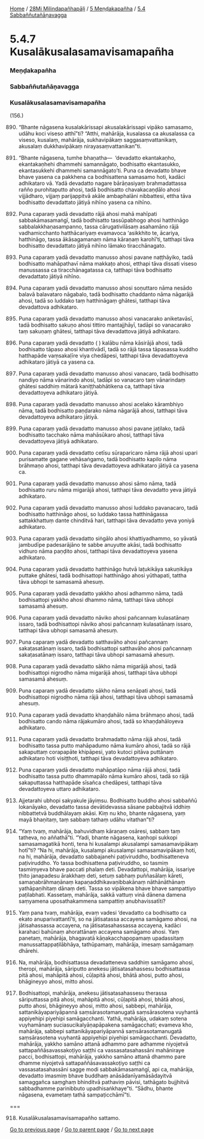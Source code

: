 
[Home](/) / [28Mi Milindapañhapāḷi](/tipitaka/28Mi.md) / [5 Meṇḍakapañha](/tipitaka/28Mi/5.md) / [5.4 Sabbaññutañāṇavagga](/tipitaka/28Mi/5/5.4.md)

# 5.4.7 Kusalākusalasamavisamapañha

### Meṇḍakapañha

### Sabbaññutañāṇavagga

### Kusalākusalasamavisamapañha

(156.)

890. “Bhante nāgasena kusalakārissapi akusalakārissapi vipāko samasamo, udāhu koci viseso atthī”ti? “Atthi, mahārāja, kusalassa ca akusalassa ca viseso, kusalaṃ, mahārāja, sukhavipākaṃ saggasaṃvattanikaṃ, akusalaṃ dukkhavipākaṃ nirayasaṃvattanikan”ti.

891. “Bhante nāgasena, tumhe bhaṇatha—  ‘devadatto ekantakaṇho, ekantakaṇhehi dhammehi samannāgato, bodhisatto ekantasukko, ekantasukkehi dhammehi samannāgato’ti. Puna ca devadatto bhave bhave yasena ca pakkhena ca bodhisattena samasamo hoti, kadāci adhikataro vā. Yadā devadatto nagare bārāṇasiyaṃ brahmadattassa rañño purohitaputto ahosi, tadā bodhisatto chavakacaṇḍālo ahosi vijjādharo, vijjaṃ parijappitvā akāle ambaphalāni nibbattesi, ettha tāva bodhisatto devadattato jātiyā nihīno yasena ca nihīno.

892. Puna caparaṃ yadā devadatto rājā ahosi mahā mahīpati sabbakāmasamaṅgī, tadā bodhisatto tassūpabhogo ahosi hatthināgo sabbalakkhaṇasampanno, tassa cārugativilāsaṃ asahamāno rājā vadhamicchanto hatthācariyaṃ evamavoca ‘asikkhito te, ācariya, hatthināgo, tassa ākāsagamanaṃ nāma kāraṇaṃ karohī’ti, tatthapi tāva bodhisatto devadattato jātiyā nihīno lāmako tiracchānagato.

893. Puna caparaṃ yadā devadatto manusso ahosi pavane naṭṭhāyiko, tadā bodhisatto mahāpathavī nāma makkaṭo ahosi, etthapi tāva dissati viseso manussassa ca tiracchānagatassa ca, tatthapi tāva bodhisatto devadattato jātiyā nihīno.

894. Puna caparaṃ yadā devadatto manusso ahosi soṇuttaro nāma nesādo balavā balavataro nāgabalo, tadā bodhisatto chaddanto nāma nāgarājā ahosi, tadā so luddako taṃ hatthināgaṃ ghātesi, tatthapi tāva devadattova adhikataro.

895. Puna caparaṃ yadā devadatto manusso ahosi vanacarako aniketavāsī, tadā bodhisatto sakuṇo ahosi tittiro mantajjhāyī, tadāpi so vanacarako taṃ sakuṇaṃ ghātesi, tatthapi tāva devadattova jātiyā adhikataro.

896. Puna caparaṃ yadā devadatto ( ) kalābu nāma kāsirājā ahosi, tadā bodhisatto tāpaso ahosi khantivādī, tadā so rājā tassa tāpasassa kuddho hatthapāde vaṃsakaḷīre viya chedāpesi, tatthapi tāva devadattoyeva adhikataro jātiyā ca yasena ca.

897. Puna caparaṃ yadā devadatto manusso ahosi vanacaro, tadā bodhisatto nandiyo nāma vānarindo ahosi, tadāpi so vanacaro taṃ vānarindaṃ ghātesi saddhiṃ mātarā kaniṭṭhabhātikena ca, tatthapi tāva devadattoyeva adhikataro jātiyā.

898. Puna caparaṃ yadā devadatto manusso ahosi acelako kārambhiyo nāma, tadā bodhisatto paṇḍarako nāma nāgarājā ahosi, tatthapi tāva devadattoyeva adhikataro jātiyā.

899. Puna caparaṃ yadā devadatto manusso ahosi pavane jaṭilako, tadā bodhisatto tacchako nāma mahāsūkaro ahosi, tatthapi tāva devadattoyeva jātiyā adhikataro.

900. Puna caparaṃ yadā devadatto cetīsu sūraparicaro nāma rājā ahosi upari purisamatte gagane vehāsaṅgamo, tadā bodhisatto kapilo nāma brāhmaṇo ahosi, tatthapi tāva devadattoyeva adhikataro jātiyā ca yasena ca.

901. Puna caparaṃ yadā devadatto manusso ahosi sāmo nāma, tadā bodhisatto ruru nāma migarājā ahosi, tatthapi tāva devadatto yeva jātiyā adhikataro.

902. Puna caparaṃ yadā devadatto manusso ahosi luddako pavanacaro, tadā bodhisatto hatthināgo ahosi, so luddako tassa hatthināgassa sattakkhattuṃ dante chinditvā hari, tatthapi tāva devadatto yeva yoniyā adhikataro.

903. Puna caparaṃ yadā devadatto siṅgālo ahosi khattiyadhammo, so yāvatā jambudīpe padesarājāno te sabbe anuyutte akāsi, tadā bodhisatto vidhuro nāma paṇḍito ahosi, tatthapi tāva devadattoyeva yasena adhikataro.

904. Puna caparaṃ yadā devadatto hatthināgo hutvā laṭukikāya sakuṇikāya puttake ghātesi, tadā bodhisattopi hatthināgo ahosi yūthapati, tattha tāva ubhopi te samasamā ahesuṃ.

905. Puna caparaṃ yadā devadatto yakkho ahosi adhammo nāma, tadā bodhisattopi yakkho ahosi dhammo nāma, tatthapi tāva ubhopi samasamā ahesuṃ.

906. Puna caparaṃ yadā devadatto nāviko ahosi pañcannaṃ kulasatānaṃ issaro, tadā bodhisattopi nāviko ahosi pañcannaṃ kulasatānaṃ issaro, tatthapi tāva ubhopi samasamā ahesuṃ.

907. Puna caparaṃ yadā devadatto satthavāho ahosi pañcannaṃ sakaṭasatānaṃ issaro, tadā bodhisattopi satthavāho ahosi pañcannaṃ sakaṭasatānaṃ issaro, tatthapi tāva ubhopi samasamā ahesuṃ.

908. Puna caparaṃ yadā devadatto sākho nāma migarājā ahosi, tadā bodhisattopi nigrodho nāma migarājā ahosi, tatthapi tāva ubhopi samasamā ahesuṃ.

909. Puna caparaṃ yadā devadatto sākho nāma senāpati ahosi, tadā bodhisattopi nigrodho nāma rājā ahosi, tatthapi tāva ubhopi samasamā ahesuṃ.

910. Puna caparaṃ yadā devadatto khaṇḍahālo nāma brāhmaṇo ahosi, tadā bodhisatto cando nāma rājakumāro ahosi, tadā so khaṇḍahāloyeva adhikataro.

911. Puna caparaṃ yadā devadatto brahmadatto nāma rājā ahosi, tadā bodhisatto tassa putto mahāpadumo nāma kumāro ahosi, tadā so rājā sakaputtaṃ corapapāte khipāpesi, yato kutoci pitāva puttānaṃ adhikataro hoti visiṭṭhoti, tatthapi tāva devadattoyeva adhikataro.

912. Puna caparaṃ yadā devadatto mahāpatāpo nāma rājā ahosi, tadā bodhisatto tassa putto dhammapālo nāma kumāro ahosi, tadā so rājā sakaputtassa hatthapāde sīsañca chedāpesi, tatthapi tāva devadattoyeva uttaro adhikataro.

913. Ajjetarahi ubhopi sakyakule jāyiṃsu. Bodhisatto buddho ahosi sabbaññū lokanāyako, devadatto tassa devātidevassa sāsane pabbajitvā iddhiṃ nibbattetvā buddhālayaṃ akāsi. Kiṃ nu kho, bhante nāgasena, yaṃ mayā bhaṇitaṃ, taṃ sabbaṃ tathaṃ udāhu vitathan”ti?

914. “Yaṃ tvaṃ, mahārāja, bahuvidhaṃ kāraṇaṃ osāresi, sabbaṃ taṃ tatheva, no aññathā”ti. “Yadi, bhante nāgasena, kaṇhopi sukkopi samasamagatikā honti, tena hi kusalampi akusalampi samasamavipākaṃ hotī”ti? “Na hi, mahārāja, kusalampi akusalampi samasamavipākaṃ hoti, na hi, mahārāja, devadatto sabbajanehi paṭiviruddho, bodhisatteneva paṭiviruddho. Yo tassa bodhisattena paṭiviruddho, so tasmiṃ tasmiṃyeva bhave paccati phalaṃ deti. Devadattopi, mahārāja, issariye ṭhito janapadesu ārakkhaṃ deti, setuṃ sabhaṃ puññasālaṃ kāreti, samaṇabrāhmaṇānaṃ kapaṇaddhikavaṇibbakānaṃ nāthānāthānaṃ yathāpaṇihitaṃ dānaṃ deti. Tassa so vipākena bhave bhave sampattiyo paṭilabhati. Kassetaṃ, mahārāja, sakkā vattuṃ vinā dānena damena saṃyamena uposathakammena sampattiṃ anubhavissatīti?

915. Yaṃ pana tvaṃ, mahārāja, evaṃ vadesi ‘devadatto ca bodhisatto ca ekato anuparivattantī’ti, so na jātisatassa accayena samāgamo ahosi, na jātisahassassa accayena, na jātisatasahassassa accayena, kadāci karahaci bahūnaṃ ahorattānaṃ accayena samāgamo ahosi. Yaṃ panetaṃ, mahārāja, bhagavatā kāṇakacchapopamaṃ upadassitaṃ manussattappaṭilābhāya, tathūpamaṃ, mahārāja, imesaṃ samāgamaṃ dhārehi.

916. Na, mahārāja, bodhisattassa devadatteneva saddhiṃ samāgamo ahosi, theropi, mahārāja, sāriputto anekesu jātisatasahassesu bodhisattassa pitā ahosi, mahāpitā ahosi, cūḷapitā ahosi, bhātā ahosi, putto ahosi, bhāgineyyo ahosi, mitto ahosi.

917. Bodhisattopi, mahārāja, anekesu jātisatasahassesu therassa sāriputtassa pitā ahosi, mahāpitā ahosi, cūḷapitā ahosi, bhātā ahosi, putto ahosi, bhāgineyyo ahosi, mitto ahosi, sabbepi, mahārāja, sattanikāyapariyāpannā saṃsārasotamanugatā saṃsārasotena vuyhantā appiyehipi piyehipi samāgacchanti. Yathā, mahārāja, udakaṃ sotena vuyhamānaṃ suciasucikalyāṇapāpakena samāgacchati; evameva kho, mahārāja, sabbepi sattanikāyapariyāpannā saṃsārasotamanugatā saṃsārasotena vuyhantā appiyehipi piyehipi samāgacchanti. Devadatto, mahārāja, yakkho samāno attanā adhammo pare adhamme niyojetvā sattapaññāsavassakoṭiyo saṭṭhi ca vassasatasahassāni mahāniraye pacci, bodhisattopi, mahārāja, yakkho samāno attanā dhammo pare dhamme niyojetvā sattapaññāsavassakoṭiyo saṭṭhi ca vassasatasahassāni sagge modi sabbakāmasamaṅgī, api ca, mahārāja, devadatto imasmiṃ bhave buddhaṃ anāsādanīyamāsādayitvā samaggañca saṃghaṃ bhinditvā pathaviṃ pāvisi, tathāgato bujjhitvā sabbadhamme parinibbuto upadhisaṅkhaye”ti. “Sādhu, bhante nāgasena, evametaṃ tathā sampaṭicchāmī”ti.

===

918. Kusalākusalasamavisamapañho sattamo.



[Go to previous page](/tipitaka/28Mi/5/5.4/5.4.6.md) / [Go to parent page](/tipitaka/28Mi/5/5.4.md) / [Go to next page](/tipitaka/28Mi/5/5.4/5.4.8.md)


